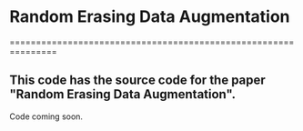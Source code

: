# Random Erasing Data Augmentation
===============================================================
## This code has the source code for the paper "Random Erasing Data Augmentation".

Code coming soon.
